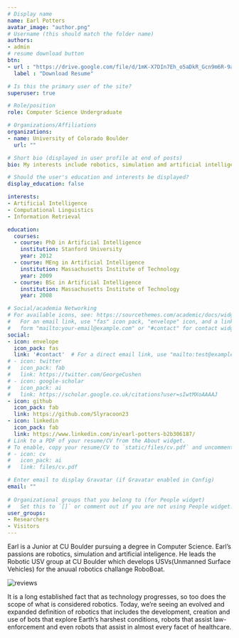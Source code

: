 ```yaml
---
# Display name
name: Earl Potters
avatar_image: "author.png"
# Username (this should match the folder name)
authors:
- admin
# resume download button
btn:
- url : "https://drive.google.com/file/d/1mK-X7DIn7Eh_o5aDkR_Gcn9m6R-9aTUf/view?usp=sharing"
  label : "Download Resume"

# Is this the primary user of the site?
superuser: true

# Role/position
role: Computer Science Undergraduate

# Organizations/Affiliations
organizations:
- name: University of Colorado Boulder
  url: ""

# Short bio (displayed in user profile at end of posts)
bio: My interests include robotics, simulation and artificial intelligence.

# Should the user's education and interests be displayed?
display_education: false

interests:
- Artificial Intelligence
- Computational Linguistics
- Information Retrieval

education:
  courses:
  - course: PhD in Artificial Intelligence
    institution: Stanford University
    year: 2012
  - course: MEng in Artificial Intelligence
    institution: Massachusetts Institute of Technology
    year: 2009
  - course: BSc in Artificial Intelligence
    institution: Massachusetts Institute of Technology
    year: 2008

# Social/academia Networking
# For available icons, see: https://sourcethemes.com/academic/docs/widgets/#icons
#   For an email link, use "fas" icon pack, "envelope" icon, and a link in the
#   form "mailto:your-email@example.com" or "#contact" for contact widget.
social:
- icon: envelope
  icon_pack: fas
  link: '#contact'  # For a direct email link, use "mailto:test@example.org".
# - icon: twitter
#   icon_pack: fab
#   link: https://twitter.com/GeorgeCushen
# - icon: google-scholar
#   icon_pack: ai
#   link: https://scholar.google.co.uk/citations?user=sIwtMXoAAAAJ
- icon: github
  icon_pack: fab
  link: https://github.com/Slyracoon23
- icon: linkedin
  icon_pack: fab
  link: https://www.linkedin.com/in/earl-potters-b2b306187/
# Link to a PDF of your resume/CV from the About widget.
# To enable, copy your resume/CV to `static/files/cv.pdf` and uncomment the lines below.  
# - icon: cv
#   icon_pack: ai
#   link: files/cv.pdf

# Enter email to display Gravatar (if Gravatar enabled in Config)
email: ""
  
# Organizational groups that you belong to (for People widget)
#   Set this to `[]` or comment out if you are not using People widget.  
user_groups:
- Researchers
- Visitors
---
```


Earl is a Junior at CU Boulder pursuing a degree in Computer Science. Earl’s passions are robotics, simulation and artificial inteligence. He leads the Robotic USV group at CU Boulder which develops USVs(Unmanned Surface Vehicles) for the anuual robotics challange RoboBoat.



[//]: <> (RoboBoat certifacate)
![reviews](../../img/joined.jpg)


It is a long established fact that as technology progresses, so too does the scope of what is considered robotics. Today, we’re seeing an evolved and expanded definition of robotics that includes the development, creation and use of bots that explore Earth’s harshest conditions, robots that assist law-enforcement and even robots that assist in almost every facet of healthcare.   
